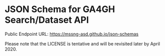 # JSON Schema for GA4GH Search/Dataset API

Public Endpoint URL: https://mssng-asd.github.io/json-schemas

Please note that the LICENSE is tentative and will be revisited later by April 2020.